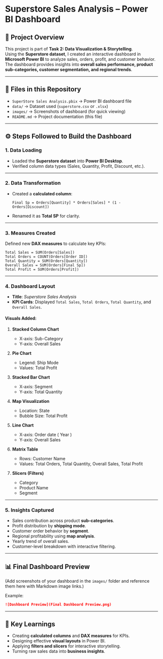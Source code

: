 # Superstore Sales Analysis – Power BI Dashboard

## 📌 Project Overview
This project is part of **Task 2: Data Visualization & Storytelling**.  
Using the **Superstore dataset**, I created an interactive dashboard in **Microsoft Power BI** to analyze sales, orders, profit, and customer behavior.  
The dashboard provides insights into **overall sales performance, product sub-categories, customer segmentation, and regional trends**.

---

## 📂 Files in this Repository
- `SuperStore Sales Analysis.pbix` → Power BI dashboard file  
- `data/` → Dataset used (`superstore.csv` or `.xlsx`)  
- `images/` → Screenshots of dashboard (for quick viewing)  
- `README.md` → Project documentation (this file)  

---

## ⚙️ Steps Followed to Build the Dashboard

### 1. Data Loading
- Loaded the **Superstore dataset** into **Power BI Desktop**.  
- Verified column data types (Sales, Quantity, Profit, Discount, etc.).

---

### 2. Data Transformation
- Created a **calculated column**:
  ```DAX
  Final Sp = Orders[Quantity] * Orders[Sales] * (1 - Orders[Discount])
  ```
- Renamed it as **Total SP** for clarity.

---

### 3. Measures Created
Defined new **DAX measures** to calculate key KPIs:
```DAX
Total Sales = SUM(Orders[Sales])
Total Orders = COUNT(Orders[Order ID])
Total Quantity = SUM(Orders[Quantity])
Overall Sales = SUM(Orders[Final Sp])
Total Profit = SUM(Orders[Profit])
```

---

### 4. Dashboard Layout
- **Title**: *Superstore Sales Analysis*  
- **KPI Cards**: Displayed `Total Sales`, `Total Orders`, `Total Quantity`, and `Overall Sales`.  

#### Visuals Added:
1. **Stacked Column Chart**  
   - X-axis: Sub-Category  
   - Y-axis: Overall Sales  

2. **Pie Chart**  
   - Legend: Ship Mode  
   - Values: Total Profit  

3. **Stacked Bar Chart**
   - X-axis: Segment
   - Y-axis: Total Quantity   

5. **Map Visualization**  
   - Location: State  
   - Bubble Size: Total Profit  

6. **Line Chart**  
   - X-axis: Order date ( Year ) 
   - Y-axis: Overall Sales  

7. **Matrix Table**  
   - Rows: Customer Name  
   - Values: Total Orders, Total Quantity, Overall Sales, Total Profit  

8. **Slicers (Filters)**  
   - Category  
   - Product Name  
   - Segment  

---

### 5. Insights Captured
- Sales contribution across product **sub-categories**.  
- Profit distribution by **shipping mode**.  
- Customer order behavior by **segment**.  
- Regional profitability using **map analysis**.  
- Yearly trend of overall sales.  
- Customer-level breakdown with interactive filtering.  

---

## 📊 Final Dashboard Preview
(Add screenshots of your dashboard in the `images/` folder and reference them here with Markdown image links.)

Example:
```markdown
![Dashboard Preview](Final Dashboard Preview.png)
```

---

## 📝 Key Learnings
- Creating **calculated columns** and **DAX measures** for KPIs.  
- Designing effective **visual layouts** in Power BI.  
- Applying **filters and slicers** for interactive storytelling.  
- Turning raw sales data into **business insights**.  
